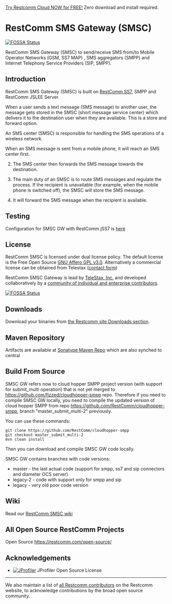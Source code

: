 

[Try Restcomm Cloud NOW for FREE!](https://www.restcomm.com/sign-up/) Zero download and install required.


# RestComm SMS Gateway (SMSC)
[![FOSSA Status](https://app.fossa.io/api/projects/git%2Bhttps%3A%2F%2Fgithub.com%2FRestComm%2Fsmscgateway.svg?type=shield)](https://app.fossa.io/projects/git%2Bhttps%3A%2F%2Fgithub.com%2FRestComm%2Fsmscgateway?ref=badge_shield)

 RestComm SMS Gateway (SMSC) to send/receive SMS from/to Mobile Operator Networks (GSM, SS7 MAP) , SMS aggregators (SMPP) and Internet Telephony Service Providers (SIP, SMPP). 

## Introduction 

RestComm SMS Gateway (SMSC) is built on [RestComm SS7](https://github.com/RestComm/jss7), SMPP and RestComm JSLEE Server.

When a user sends a text message (SMS message) to another user, the message gets stored in the SMSC (short message service center) which delivers it to the destination user when they are available. This is a store and forward option.

An SMS center (SMSC) is responsible for handling the SMS operations of a wireless network.

When an SMS message is sent from a mobile phone, it will reach an SMS center first.

2) The SMS center then forwards the SMS message towards the destination.

3) The main duty of an SMSC is to route SMS messages and regulate the process. If the recipient is unavailable (for example, when the mobile phone is switched off), the SMSC will store the SMS message.

4) It will forward the SMS message when the recipient is available.

## Testing
Configuration for SMSC GW with RestComm jSS7 is [here](https://github.com/RestComm/smscgateway/wiki/Testing-SMSC-GW-with-jSS7-Simulator) 

## License

RestComm SMSC is licensed under dual license policy. The default license is the Free Open Source [GNU Affero GPL v3.0](http://www.gnu.org/licenses/agpl-3.0.html). Alternatively a commercial license can be obtained from Telestax ([contact form](https://www.restcomm.com/contact/))

RestComm SMSC Gateway is lead by [TeleStax, Inc.](www.telestax.com) and developed collaboratively by a [community of individual and enterprise contributors](https://www.restcomm.com/acknowledgements/).



[![FOSSA Status](https://app.fossa.io/api/projects/git%2Bhttps%3A%2F%2Fgithub.com%2FRestComm%2Fsmscgateway.svg?type=large)](https://app.fossa.io/projects/git%2Bhttps%3A%2F%2Fgithub.com%2FRestComm%2Fsmscgateway?ref=badge_large)

## Downloads

Download your binaries from [the Restcomm site Downloads section](https://www.restcomm.com/downloads/).

## Maven Repository

Artifacts are available at [Sonatype Maven Repo](https://oss.sonatype.org/content/repositories/releases/org/mobicents) which are also synched to central

## Build From Source

SMSC GW refers now to cloud hopper SMPP project version (with support for submit_multi operation) that is not yet merged to https://github.com/fizzed/cloudhopper-smpp repo.
Therefore if you need to compile SMSC GW locally, you need to compile the updated version of cloud hopper SMPP from repo https://github.com/RestComm/cloudhopper-smpp, branch "master\_submit\_multi-2" previously.

You can use these commands:
```
git clone https://github.com/RestComm/cloudhopper-smpp
git checkout master_submit_multi-2
mvn clean install
```
Then you can download and compile SMSC GW code locally.

SMSC GW contains branches with code versions:
* master   - the last actual code (support for smpp, ss7 and sip connectors and diameter OCS server)
* legacy-2 - code with support only for smpp and sip
* legacy   - very old poor code version

## Wiki

Read our [RestComm SMSC wiki](https://github.com/RestComm/smscgateway/wiki) 

## All Open Source RestComm Projects

Open Source https://restcomm.com/open-source/


## Acknowledgements

* [![JProfiler](https://www.ej-technologies.com/images/product_banners/jprofiler_large.png)](https://www.ej-technologies.com/products/jprofiler/overview.html) JProfiler Open Source License

---
We also maintain a list of [all Restcomm contributors](http://www.telestax.com/opensource/acknowledgments/) on the Restcomm website, to acknowledge contributions by the broad open source community.
